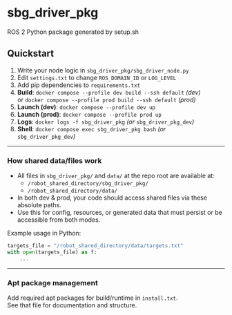 # sbg_driver_pkg

ROS 2 Python package generated by setup.sh

## Quickstart

1. Write your node logic in `sbg_driver_pkg/sbg_driver_node.py`
2. Edit `settings.txt` to change `ROS_DOMAIN_ID` or `LOG_LEVEL`
3. Add pip dependencies to `requirements.txt`
4. **Build**:    `docker compose --profile dev build --ssh default` *(dev)*  
   or            `docker compose --profile prod build --ssh default` *(prod)*
5. **Launch (dev)**:   `docker compose --profile dev up`
6. **Launch (prod)**:  `docker compose --profile prod up`
7. **Logs**:     `docker logs -f sbg_driver_pkg`   *(or* `sbg_driver_pkg_dev`*)*
8. **Shell**:    `docker compose exec sbg_driver_pkg bash`   *(or* `sbg_driver_pkg_dev`*)*

---

### How shared data/files work

- All files in `sbg_driver_pkg/` and `data/` at the repo root are available at:
    - `/robot_shared_directory/sbg_driver_pkg/`
    - `/robot_shared_directory/data/`
- In both dev & prod, your code should access shared files via these absolute paths.
- Use this for config, resources, or generated data that must persist or be accessible from both modes.

Example usage in Python:
```python
targets_file = "/robot_shared_directory/data/targets.txt"
with open(targets_file) as f:
    ...
```

---

### Apt package management

Add required apt packages for build/runtime in `install.txt`.  
See that file for documentation and structure.

